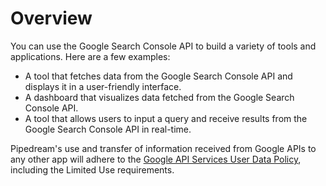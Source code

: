 # Overview

You can use the Google Search Console API to build a variety of tools and
applications. Here are a few examples:

- A tool that fetches data from the Google Search Console API and displays it
  in a user-friendly interface.
- A dashboard that visualizes data fetched from the Google Search Console API.
- A tool that allows users to input a query and receive results from the Google
  Search Console API in real-time.

Pipedream's use and transfer of information received from Google APIs to any other app will adhere to the [Google API Services User Data Policy](https://developers.google.com/terms/api-services-user-data-policy#additional_requirements_for_specific_api_scopes), including the Limited Use requirements.